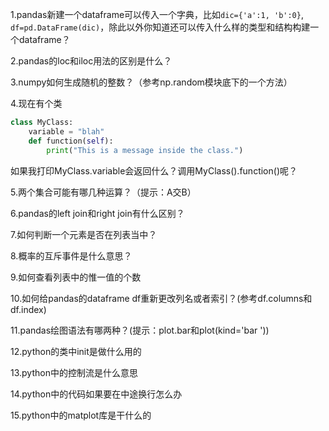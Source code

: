 1.pandas新建一个dataframe可以传入一个字典，比如`dic={'a':1, 'b':0}`,` df=pd.DataFrame(dic)`，除此以外你知道还可以传入什么样的类型和结构构建一个dataframe？

> 

2.pandas的loc和iloc用法的区别是什么？

> 

3.numpy如何生成随机的整数？（参考np.random模块底下的一个方法）

> 

4.现在有个类       

```python
class MyClass:                
    variable = "blah"               
    def function(self):                           
        print("This is a message inside the class.")   
```

​      如果我打印MyClass.variable会返回什么？调用MyClass().function()呢？

> 

5.两个集合可能有哪几种运算？（提示：A交B）

> 

6.pandas的left join和right join有什么区别？

> 

7.如何判断一个元素是否在列表当中？

> 

8.概率的互斥事件是什么意思？

> 

9.如何查看列表中的惟一值的个数

> 

10.如何给pandas的dataframe df重新更改列名或者索引？(参考df.columns和df.index)

> 

11.pandas绘图语法有哪两种？(提示：plot.bar和plot(kind='bar '))

> 

12.python的类中init是做什么用的

> 

13.python中的控制流是什么意思

> 

14.python中的代码如果要在中途换行怎么办

> 

15.python中的matplot库是干什么的

> 